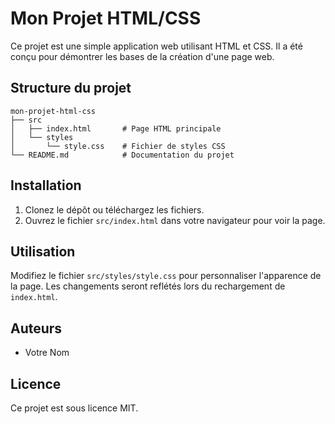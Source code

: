 # Mon Projet HTML/CSS

Ce projet est une simple application web utilisant HTML et CSS. Il a été conçu pour démontrer les bases de la création d'une page web.

## Structure du projet

```
mon-projet-html-css
├── src
│   ├── index.html       # Page HTML principale
│   └── styles
│       └── style.css    # Fichier de styles CSS
└── README.md            # Documentation du projet
```

## Installation

1. Clonez le dépôt ou téléchargez les fichiers.
2. Ouvrez le fichier `src/index.html` dans votre navigateur pour voir la page.

## Utilisation

Modifiez le fichier `src/styles/style.css` pour personnaliser l'apparence de la page. Les changements seront reflétés lors du rechargement de `index.html`.

## Auteurs

- Votre Nom

## Licence

Ce projet est sous licence MIT.